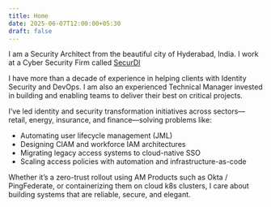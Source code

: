```yaml
---
title: Home
date: 2025-06-07T12:00:00+05:30
draft: false
---
```

I am a Security Architect from the beautiful city of Hyderabad, India. I work at a Cyber Security Firm called [SecurDI](https://securdi.com) 

I have more than a decade of experience in helping clients with Identity Security and DevOps. I am also an experienced Technical Manager invested in building and enabling teams to deliver their best on critical projects.

I’ve led identity and security transformation initiatives across sectors—retail, energy, insurance, and finance—solving problems like:
- Automating user lifecycle management (JML)
- Designing CIAM and workforce IAM architectures
- Migrating legacy access systems to cloud-native SSO
- Scaling access policies with automation and infrastructure-as-code

Whether it’s a zero-trust rollout using AM Products such as Okta / PingFederate, or containerizing them on cloud k8s clusters, I care about building systems that are reliable, secure, and elegant.